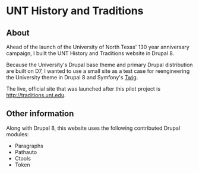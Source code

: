 # UNT History and Traditions
## About
Ahead of the launch of the University of North Texas' 130 year anniversary campaign, I built the UNT History and Traditions website in Drupal 8.

Because the University's Drupal base theme and primary Drupal distribution are built on D7, I wanted to use a small site as a test case for reengineering the University theme in Drupal 8 and Symfony's <a href="https://twig.symfony.com/">Twig</a>.

The live, official site that was launched after this pilot project is <a href="http://traditions.unt.edu">http://traditions.unt.edu</a>.

## Other information
Along with Drupal 8, this website uses the following contributed Drupal modules:
* Paragraphs
* Pathauto
* Ctools
* Token
